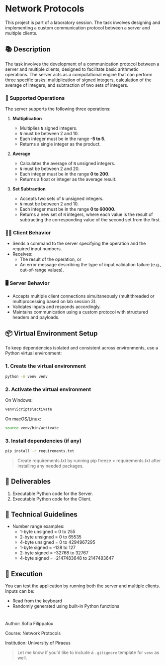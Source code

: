 # Network Protocols

This project is part of a laboratory session. The task involves designing and implementing a custom communication protocol between a server and multiple clients.

## 📚 Description

The task involves the development of a communication protocol between a server and multiple clients, designed to facilitate basic arithmetic operations. The server acts as a computational engine that can perform three specific tasks: multiplication of signed integers, calculation of the average of integers, and subtraction of two sets of integers.

### 🧮 Supported Operations

The server supports the following three operations:

1. **Multiplication**
   - Multiplies `N` signed integers.
   - `N` must be between 2 and 10.
   - Each integer must be in the range **-5 to 5**.
   - Returns a single integer as the product.

2. **Average**
   - Calculates the average of `N` unsigned integers.
   - `N` must be between 2 and 20.
   - Each integer must be in the range **0 to 200**.
   - Returns a float or integer as the average result.

3. **Set Subtraction**
   - Accepts two sets of `N` unsigned integers.
   - `N` must be between 2 and 10.
   - Each integer must be in the range **0 to 60000**.
   - Returns a new set of `N` integers, where each value is the result of subtracting the corresponding value of the second set from the first.

### 🧑‍💻 Client Behavior

- Sends a command to the server specifying the operation and the required input numbers.
- Receives:
  - The result of the operation, or
  - An error message describing the type of input validation failure (e.g., out-of-range values).

### 🖥️ Server Behavior

- Accepts multiple client connections simultaneously (multithreaded or multiprocessing based on lab session 3).
- Validates inputs and responds accordingly.
- Maintains communication using a custom protocol with structured headers and payloads.

## 📦 Virtual Environment Setup

To keep dependencies isolated and consistent across environments, use a Python virtual environment:

### 1. Create the virtual environment

```bash
python -m venv venv
```

### 2. Activate the virtual environment
On Windows:
```bash
venv\Scripts\activate
```

On macOS/Linux:
```bash
source venv/bin/activate
```

### 3. Install dependencies (if any)
```bash
pip install -r requirements.txt
```
> Create requirements.txt by running pip freeze > requirements.txt after installing any needed packages.

## 📂 Deliverables
1. Executable Python code for the Server.
2. Executable Python code for the Client.

## 🔧 Technical Guidelines
- Number range examples:
    - 1-byte unsigned = 0 to 255
    - 2-byte unsigned = 0 to 65535
    - 4-byte unsigned = 0 to 4294967295
    - 1-byte signed = -128 to 127
    - 2-byte signed = -32768 to 32767
    - 4-byte signed = -2147483648 to 2147483647

## 🚀 Execution
You can test the application by running both the server and multiple clients. Inputs can be:
- Read from the keyboard
- Randomly generated using built-in Python functions

#
Author: Sofia Filippatou

Course: Network Protocols

Institution: University of Piraeus

> Let me know if you'd like to include a `.gitignore` template for `venv` as well.







